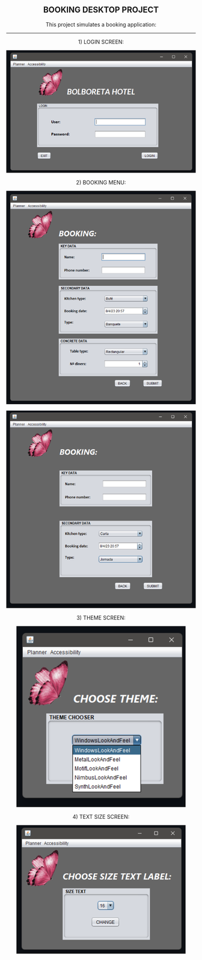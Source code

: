 <h2 align="center">BOOKING DESKTOP PROJECT</h2>

<p align="center">This project simulates a booking application: </p>

---

<p align="center">1) LOGIN SCREEN: </p>

<p align="center">
  <img src="https://github.com/Lxvine/BOOKING/blob/master/Screenshots/booking1.png" style=" width:700px">
</p>

<p align="center">2) BOOKING MENU: </p>

<p align="center">
  <img src="https://github.com/Lxvine/BOOKING/blob/master/Screenshots/booking2.png" style=" width:700px">
</p>

<p align="center"></p>

<p align="center">
  <img src="https://github.com/Lxvine/BOOKING/blob/master/Screenshots/booking3.png" style=" width:700px">
</p>

<p align="center">3) THEME SCREEN: </p>

<p align="center">
  <img src="https://github.com/Lxvine/BOOKING/blob/master/Screenshots/booking4.png" style=" width:450px">
</p>

<p align="center">4) TEXT SIZE SCREEN: </p>

<p align="center">
  <img src="https://github.com/Lxvine/BOOKING/blob/master/Screenshots/booking5.png" style=" width:450px">
</p>
